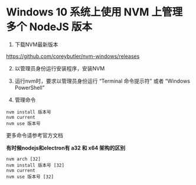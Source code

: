 # Windows 10 系统上使用 NVM 上管理多个 NodeJS 版本

1. 下载NVM最新版本

https://github.com/coreybutler/nvm-windows/releases

2. 以管理员身份运行安装程序，安装NVM

3. 运行nvm时，要求以管理员身份运行 “Terminal 命令提示符” 或者 “Windows PowerShell”

4. 管理命令
~~~
nvm install 版本号 
nvm current 
nvm use 版本号 
~~~
更多命令请参考官方文档 

**有时候nodejs和electron有 a32 和 x64 架构的区别**
~~~
nvm arch [32] 
nvm install 版本号 [32] 
nvm current 
nvm use 版本号 [32] 
~~~
